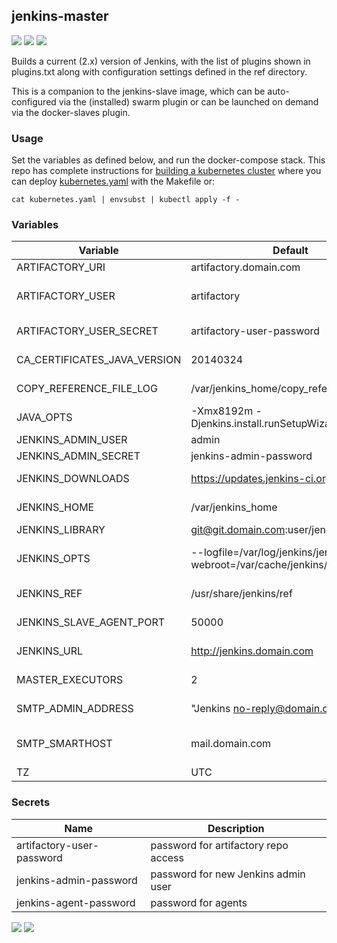 ## jenkins-master
[![](https://images.microbadger.com/badges/version/instantlinux/jenkins-master.svg)](https://microbadger.com/images/instantlinux/jenkins-master "Version badge") [![](https://images.microbadger.com/badges/image/instantlinux/jenkins-master.svg)](https://microbadger.com/images/instantlinux/jenkins-master "Image badge") [![](https://images.microbadger.com/badges/commit/instantlinux/jenkins-master.svg)](https://microbadger.com/images/instantlinux/jenkins-master "Commit badge")

Builds a current (2.x) version of Jenkins, with the list of plugins
shown in plugins.txt along with configuration settings defined in the ref
directory.

This is a companion to the jenkins-slave image, which can be auto-
configured via the (installed) swarm plugin or can be launched on
demand via the docker-slaves plugin.

### Usage
Set the variables as defined below, and run the docker-compose stack. This repo has complete instructions for
[building a kubernetes cluster](https://github.com/instantlinux/docker-tools/blob/master/k8s/README.md) where you can deploy [kubernetes.yaml](https://github.com/instantlinux/docker-tools/blob/master/images/jenkins-master/kubernetes.yaml) with the Makefile or:
~~~
cat kubernetes.yaml | envsubst | kubectl apply -f -
~~~

### Variables

Variable | Default | Description
-------- | ------- | -----------
ARTIFACTORY_URI | artifactory.domain.com | URI to local repo
ARTIFACTORY_USER | artifactory | username for artifactory access
ARTIFACTORY_USER_SECRET | artifactory-user-password | name of secret, see below
CA_CERTIFICATES_JAVA_VERSION | 20140324 | Java version for CA
COPY_REFERENCE_FILE_LOG | /var/jenkins_home/copy_reference_file.log | log file seen after ref copy
JAVA_OPTS | -Xmx8192m -Djenkins.install.runSetupWizard=false | Java options
JENKINS_ADMIN_USER | admin | Jenkins admin
JENKINS_ADMIN_SECRET | jenkins-admin-password | name of secret
JENKINS_DOWNLOADS | https://updates.jenkins-ci.org/download | URL of plugins site
JENKINS_HOME | /var/jenkins_home | Jenkins home directory
JENKINS_LIBRARY | git@git.domain.com:user/jenkinslib | Groovy library
JENKINS_OPTS | --logfile=/var/log/jenkins/jenkins.log --webroot=/var/cache/jenkins/war | Jenkins command line options
JENKINS_REF | /usr/share/jenkins/ref | Reference dir (configs/plugins)
JENKINS_SLAVE_AGENT_PORT | 50000 | Slave TCP comm port
JENKINS_URL | http://jenkins.domain.com | External Jenkins URL
MASTER_EXECUTORS | 2 | Executor slots on master
SMTP_ADMIN_ADDRESS | "Jenkins <no-reply@domain.com>" | From: address for notices
SMTP_SMARTHOST | mail.domain.com | Smarthost for sending messages
TZ | UTC | time zone

### Secrets
Name | Description
---- | -----------
artifactory-user-password | password for artifactory repo access
jenkins-admin-password | password for new Jenkins admin user
jenkins-agent-password | password for agents

[![](https://images.microbadger.com/badges/license/instantlinux/jenkins-master.svg)](https://microbadger.com/images/instantlinux/jenkins-master "License badge") [![](https://img.shields.io/badge/code-jenkinsci%2Fjenkins-blue.svg)](https://github.com/jenkinsci/jenkins "Code repo")
